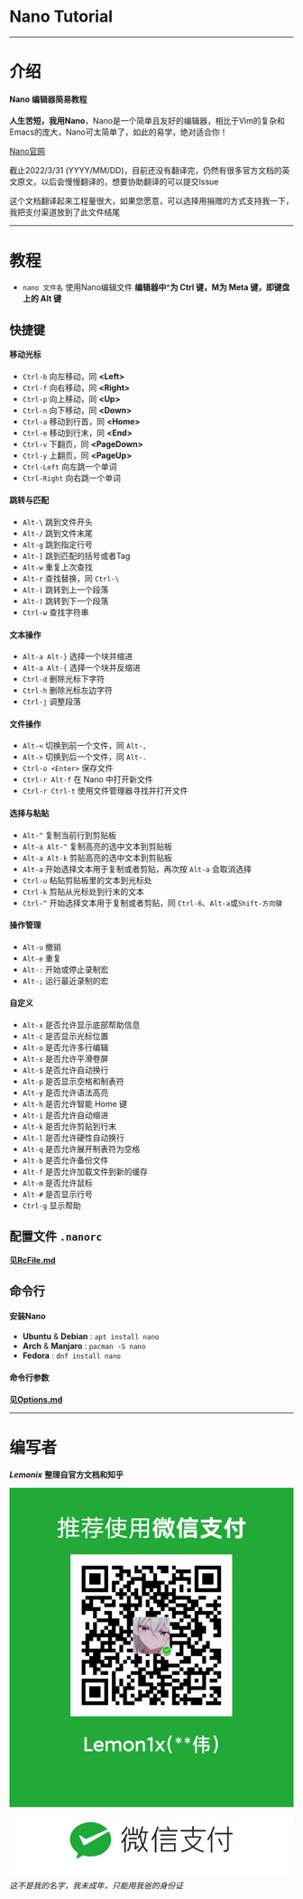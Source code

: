 # Nano Tutorial


***


# 介绍

#### Nano 编辑器简易教程
**人生苦短，我用Nano**，Nano是一个简单且友好的编辑器，相比于Vim的复杂和Emacs的庞大，Nano可太简单了，如此的易学，绝对适合你！

[Nano官网](https://www.nano-editor.org/)

截止2022/3/31 (YYYY/MM/DD)，目前还没有翻译完，仍然有很多官方文档的英文原文，以后会慢慢翻译的，想要协助翻译的可以提交Issue

这个文档翻译起来工程量很大，如果您愿意，可以选择用捐赠的方式支持我一下，我把支付渠道放到了此文件结尾

***


# 教程
- `nano 文件名` 使用Nano编辑文件
**编辑器中^为 Ctrl 键，M为 Meta 键，即键盘上的 Alt 键**

## 快捷键
#### 移动光标
- `Ctrl-b` 向左移动，同 **\<Left>**
- `Ctrl-f` 向右移动，同 **\<Right>**
- `Ctrl-p` 向上移动，同 **\<Up>**
- `Ctrl-n` 向下移动，同 **\<Down>**
- `Ctrl-a` 移动到行首，同 **\<Home>**
- `Ctrl-e` 移动到行末，同 **\<End>**
- `Ctrl-v` 下翻页，同 **\<PageDown>**
- `Ctrl-y` 上翻页，同 **\<PageUp>**
- `Ctrl-Left` 向左跳一个单词
- `Ctrl-Right` 向右跳一个单词

#### 跳转与匹配
- `Alt-\` 跳到文件开头
- `Alt-/` 跳到文件末尾
- `Alt-g` 跳到指定行号
- `Alt-]` 跳到匹配的括号或者Tag
- `Alt-w` 重复上次查找
- `Alt-r` 查找替换，同 `Ctrl-\`
- `Alt-(` 跳转到上一个段落
- `Alt-)` 跳转到下一个段落
- `Ctrl-w` 查找字符串

#### 文本操作
- `Alt-a Alt-}` 选择一个块并缩进
- `Alt-a Alt-{` 选择一个块并反缩进
- `Ctrl-d` 删除光标下字符
- `Ctrl-h` 删除光标左边字符
- `Ctrl-j` 调整段落

#### 文件操作
- `Alt-<` 切换到前一个文件，同 `Alt-,`
- `Alt->` 切换到后一个文件，同 `Alt-.`
- `Ctrl-o <Enter>` 保存文件 
- `Ctrl-r Alt-f` 在 Nano 中打开新文件
- `Ctrl-r Ctrl-t` 使用文件管理器寻找并打开文件

#### 选择与粘贴
- `Alt-^` 复制当前行到剪贴板
- `Alt-a Alt-^` 复制高亮的选中文本到剪贴板
- `Alt-a Alt-k` 剪贴高亮的选中文本到剪贴板
- `Alt-a` 开始选择文本用于复制或者剪贴，再次按 `Alt-a` 会取消选择
- `Ctrl-u` 粘贴剪贴板里的文本到光标处
- `Ctrl-k` 剪贴从光标处到行末的文本
- `Ctrl-^` 开始选择文本用于复制或者剪贴，同 `Ctrl-6`、`Alt-a`或`Shift-方向键`

#### 操作管理
- `Alt-u` 撤销
- `Alt-e` 重复
- `Alt-:` 开始或停止录制宏
- `Alt-;` 运行最近录制的宏

#### 自定义
- `Alt-x` 是否允许显示底部帮助信息
- `Alt-c` 是否显示光标位置
- `Alt-o` 是否允许多行编辑
- `Alt-s` 是否允许平滑卷屏
- `Alt-$` 是否允许自动换行
- `Alt-p` 是否显示空格和制表符
- `Alt-y` 是否允许语法高亮
- `Alt-h` 是否允许智能 Home 键
- `Alt-i` 是否允许自动缩进
- `Alt-k` 是否允许剪贴到行末
- `Alt-l` 是否允许硬性自动换行
- `Alt-q` 是否允许展开制表符为空格
- `Alt-b` 是否允许备份文件
- `Alt-f` 是否允许加载文件到新的缓存
- `Alt-m` 是否允许鼠标
- `Alt-#` 是否显示行号
- `Ctrl-g` 显示帮助


## 配置文件 `.nanorc`
**见[RcFile.md](RcFile.md)**


## 命令行
#### 安装Nano
- **Ubuntu** & **Debian** : `apt install nano`
- **Arch** & **Manjaro** : `pacman -S nano`
- **Fedora** : `dnf install nano`

#### 命令行参数
**见[Options.md](Options.md)**


***


# 编写者
***Lemonix*** **整理自官方文档和知乎**

![捐赠](Donate.jpg)
_这不是我的名字，我未成年，只能用我爸的身份证_
